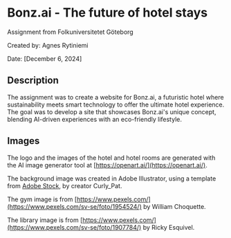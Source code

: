 # Bonz.ai - The future of hotel stays
Assignment from Folkuniversitetet Göteborg

Created by: Agnes Rytiniemi

Date: [December 6, 2024]

## Description
The assignment was to create a website for Bonz.ai, a futuristic hotel where sustainability meets smart technology to offer the ultimate hotel experience. The goal was to develop a site that showcases Bonz.ai's unique concept, blending AI-driven experiences with an eco-friendly lifestyle.

## Images
The logo and the images of the hotel and hotel rooms are generated with the AI image generator tool at [https://openart.ai/](https://openart.ai/).

The background image was created in Adobe Illustrator, using a template from [Adobe Stock](https://stock.adobe.com/se/search/free?k=art+deco&search_type=recentsearch&asset_id=598266966), by creator Curly_Pat.

The gym image is from [https://www.pexels.com/](https://www.pexels.com/sv-se/foto/1954524/) by William Choquette.

The library image is from [https://www.pexels.com/](https://www.pexels.com/sv-se/foto/1907784/) by Ricky Esquivel.